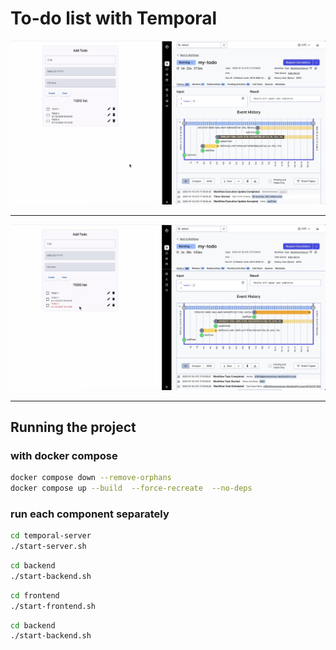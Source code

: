 # To-do list with Temporal



![Screenshot 2025-01-10 at 18.23.12.png](files/Screenshot%202025-01-10%20at%2018.23.12.png)

---

![Screenshot 2025-01-10 at 18.23.32.png](files/Screenshot%202025-01-10%20at%2018.23.32.png)

---


## Running the project


### with docker compose

```bash
docker compose down --remove-orphans
docker compose up --build  --force-recreate  --no-deps

```



### run each component separately

``` bash 
cd temporal-server
./start-server.sh
```



``` bash 
cd backend
./start-backend.sh
```


``` bash 
cd frontend
./start-frontend.sh
```


``` bash 
cd backend
./start-backend.sh
```





